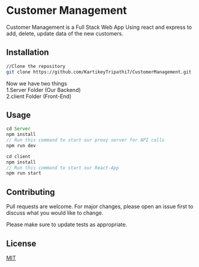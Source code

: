 # Customer Management

Customer Management is a Full Stack Web App Using react and express to add, delete, update data of the new customers.

## Installation

```bash
//Clone the repository
git clone https://github.com/KartikeyTripathi7/CustomerManagement.git

```
Now we have two things  
1.Server Folder (Our Backend) \
2.client Folder (Front-End)
## Usage

```javascript
cd Server
npm install
// Run this command to start our proxy server for API calls
npm run dev
```
```javascript
cd client
npm install
// Run this command to start our React-App
npm run start
```
## Contributing

Pull requests are welcome. For major changes, please open an issue first
to discuss what you would like to change.

Please make sure to update tests as appropriate.

## License

[MIT](https://choosealicense.com/licenses/mit/)
